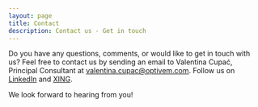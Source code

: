 ```yaml
---
layout: page
title: Contact
description: Contact us - Get in touch
---
```


<p>Do you have any questions, comments, or would like to get in touch with us? Feel free to contact us by sending an email to Valentina Cupać, Principal Consultant at <a href="mailto:valentina.cupac@optivem.com?Subject=Message" target="_top" role="button">valentina.cupac@optivem.com</a>. Follow us on <a href="https://www.linkedin.com/company/optivem" target="_blank">LinkedIn</a> and <a href="https://www.xing.com/companies/optivem" target="_blank">XING</a>.</p>
<p>We look forward to hearing from you!</p>
	
